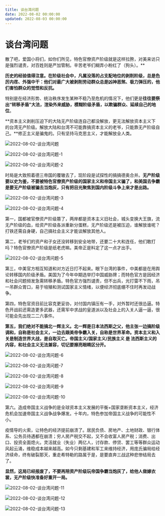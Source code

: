 ```yaml
---
title: 谈台湾问题
date: 2022-08-02 00:00:00
updated: 2022-08-03 00:00:00
---
```


# 谈台湾问题

散了吧，爱国小将们，如你们所见，特色官僚资产阶级就是这样拉胯，对美来访只是强烈谴责，对百姓则是严加管制。辛苦老爷们糊弄小粉红了（狗头）。**

**历史的经验值得注意。在阶级社会中，凡属没落的占支配地位的剥削阶级，总是色厉内荏、外强中干：他们对最广大被剥削劳动群众总是凶神恶煞、极力弹压的，他们害怕群众的觉悟和反抗。**

特别是在经济形势、统治秩序发生某种不稳乃至危机的情况下，他们更是**往往要祭出“转移矛盾”大法，渲染外来威胁，模糊阶级矛盾，以欺骗群众、延续自己的地位**。

**资本主义剥削压迫下的大陆无产阶级连自己都没解放，更无法解放资本主义下的台湾无产阶级。解放大陆和台湾不可能靠搞资本主义的老爷，只能靠无产阶级自己。**修正主义是骗鬼的。只有坚持马克思主义，才能解放全人类。

![2022-08-02-谈台湾问题](assets/2022-08-02-谈台湾问题.jpeg)

![2022-08-02-谈台湾问题-1](assets/2022-08-02-谈台湾问题-1.jpeg)

![2022-08-02-谈台湾问题-2](assets/2022-08-02-谈台湾问题-2.jpeg)

时局是大致照着德三帝国的覆辙去了，现阶段是试探性的搞搞德奥合并。**无产阶级要以史为鉴，不要被特色官僚资产阶级的国家主义和帝国主义骗了，和美国去争霸是要无产阶级被骗去当炮灰，只有把目光聚焦到国内阶级斗争上来才是出路。**

![2022-08-02-谈台湾问题-3](assets/2022-08-02-谈台湾问题-3.jpeg)

![2022-08-02-谈台湾问题-4](assets/2022-08-02-谈台湾问题-4.jpeg)

第一，国都被官僚资产阶级篡了，两岸都是资本主义旧社会，城头变换大王旗，流无产阶级的血，给资产阶级各派重新分蛋糕，无产阶级还是被压迫，谁解放谁呢？打铁还需自身硬，自己搞社会主义才能谈解放其他人。

第二，老爷们的资产和子女还没转移到安全地带，还要二十大和连任，他们敢打吗？特色官僚资产阶级是纸老虎嘛。美帝正是料定了这一点才出手。

![2022-08-02-谈台湾问题-5](assets/2022-08-02-谈台湾问题-5.jpeg)

第三，中美官方相互知道和对方近日打不起来。眼下台湾的事件，中美都是在用舆论转移国内阶级矛盾。美国为了今年中期选举打中国威胁牌；而特色官方是因经济和社会问题频发急需转移矛盾。特色官方强烈谴责，但不出兵，光打雷不下雨，吊一吊群众胃口，易于培殖和测试国家主义情绪，以便经济彻底绷不住时再发动战争。

第四，特色官资目前比容克更妥协，对付国内镇压有一手，对外暂时还很怂逼。特色开战前还需造更多武器，还需军中求战的皇道派以及社会上的入关人逼一逼，很可能会先出现二二六事件。

**第五，我们绝对不能搞北一辉主义。北一辉是日本法西斯之父，他主张一边搞阶级调和，自称是社会主义，一边去跟美帝争霸入关，自称是世界革命。资本主义和入关是制造世界大战，是自取灭亡。帝国主义/国家主义/民族主义 是 法西斯主义的内容，和社会主义无法兼容，切记要擦亮眼睛区分开。**

![2022-08-02-谈台湾问题-6](assets/2022-08-02-谈台湾问题-6.jpeg)

![2022-08-02-谈台湾问题-7](assets/2022-08-02-谈台湾问题-7.jpeg)

![2022-08-02-谈台湾问题-8](assets/2022-08-02-谈台湾问题-8.jpeg)

![2022-08-02-谈台湾问题-9](assets/2022-08-02-谈台湾问题-9.jpeg)

![2022-08-02-谈台湾问题-10](assets/2022-08-02-谈台湾问题-10.jpeg)

第六。造成帝国主义战争的是全球资本主义发展的平衡+国家垄断资本主义，经济危机会加速帝国主义战争战争爆发。十年内，特色参加帝国主义战争的可能性不小。

疫情导的火索，让特色的经济提前崩溃了。居民负债、房地产、土地财政、银行体系、公务员待遇都在崩溃；穷人房产税交不起，又不会收富人房产税；消费、出口、投资全面熄火。灵活就业（失业）两亿人，讨存款、停贷、罢工等等群众运动风起云涌，维稳成本越来越高。如今只剩基建和军工来维持经济，用庞氏骗局给经济续命，终有破裂那天，重走希特勒的路属于是，是要直奔三战这种悲惨结局去了。

**显然，这局已经报废了，不要再陪资产阶级玩帝国争霸当炮灰了，给他人做嫁衣裳，无产阶级快准备好重开一局。**

![2022-08-02-谈台湾问题-11](assets/2022-08-02-谈台湾问题-11.jpeg)

![2022-08-02-谈台湾问题-12](assets/2022-08-02-谈台湾问题-12.jpeg)

![2022-08-02-谈台湾问题-13](assets/2022-08-02-谈台湾问题-13.jpeg)

